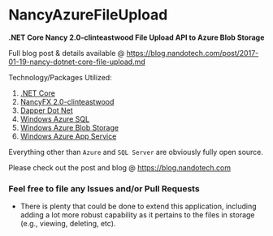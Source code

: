 # NancyAzureFileUpload

**.NET Core Nancy 2.0-clinteastwood File Upload API to Azure Blob Storage**

Full blog post & details available @ https://blog.nandotech.com/post/2017-01-19-nancy-dotnet-core-file-upload.md

Technology/Packages Utilized:

1. [.NET Core](https://github.com/dotnet/coreclr)
2. [NancyFX 2.0-clinteastwood](https://github.com/nancyfx/nancy)
3. [Dapper Dot Net](https://github.com/StackExchange/dapper-dot-net)
4. [Windows Azure SQL](https://azure.microsoft.com/en-us/services/sql-database/?b=16.50)
5. [Windows Azure Blob Storage](https://azure.microsoft.com/en-us/services/storage/blobs/)
6. [Windows Azure App Service](https://azure.microsoft.com/en-us/services/app-service/)

Everything other than `Azure` and `SQL Server` are obviously fully open source.

Please check out the post and blog @ https://blog.nandotech.com

### Feel free to file any Issues and/or Pull Requests

* There is plenty that could be done to extend this application, including adding a lot more robust capability as it pertains to the files in storage (e.g., viewing, deleting, etc).
